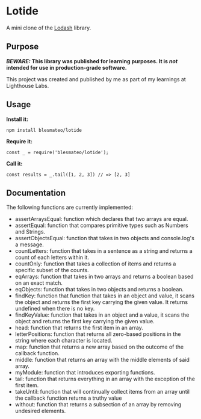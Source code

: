 # Lotide

A mini clone of the [Lodash](https://lodash.com) library.

## Purpose

**_BEWARE:_ This library was published for learning purposes. It is _not_ intended for use in production-grade software.**

This project was created and published by me as part of my learnings at Lighthouse Labs.

## Usage

**Install it:**

`npm install blesmateo/lotide`

**Require it:**

`const _ = require('blesmateo/lotide');`

**Call it:**

`const results = _.tail([1, 2, 3]) // => [2, 3]`

## Documentation

The following functions are currently implemented:

* assertArraysEqual: function which declares that two arrays are equal.
* assertEqual: function that compares primitive types such as Numbers and Strings.
* assertObjectsEqual: function that takes in two objects and console.log's a message.
* countLetters: function that takes in a sentence as a string and returns a count of each letters within it.
* countOnly: function that takes a collection of items and returns a specific subset of the counts.
* eqArrays: function that takes in two arrays and returns a boolean based on an exact match.
* eqObjects: function that takes in two objects and returns a boolean.
* findKey: function that function that takes in an object and value, it scans the object and returns the first key carrying the given value. It returns undefined when there is no key.
* findKeyValue: function that takes in an object and a value, it scans the object and returns the first key carrying the given value.
* head: function that returns the first item in an array.
* letterPositions: function that returns all zero-based positions in the string where each character is located.
* map: function that returns a new array based on the outcome of the callback function.
* middle: function that returns an array with the middle elements of said array.
* myModule: function that introduces exporting functions.
* tail: function that returns everything in an array with the exception of the first item.
* takeUntil: function that will continually collect items from an array until the callback function returns a truthy value
* without: function that returns a subsection of an array by removing undesired elements.